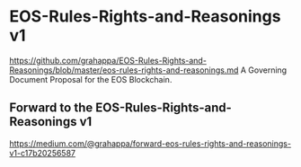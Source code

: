 
# EOS-Rules-Rights-and-Reasonings v1
https://github.com/grahappa/EOS-Rules-Rights-and-Reasonings/blob/master/eos-rules-rights-and-reasonings.md
A Governing Document Proposal for the EOS Blockchain.

## Forward to the EOS-Rules-Rights-and-Reasonings v1
https://medium.com/@grahappa/forward-eos-rules-rights-and-reasonings-v1-c17b20256587








